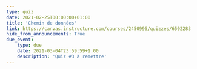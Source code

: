 ```yaml
---
type: quiz
date: 2021-02-25T00:00:00+01:00
title: 'Chemin de données'
link: https://canvas.instructure.com/courses/2450996/quizzes/6502283
hide_from_announcements: True
due_event:
    type: due
    date: 2021-03-04T23:59:59+1:00
    description: 'Quiz #3 à remettre'
---
```


<!--
<p><span style="color: #ff0000;"><strong>Remarque : Ne cliquez sur "Compl&eacute;ter le questionnaire" que si vous &ecirc;tes pr&ecirc;t &agrave; r&eacute;pondre aux questions. Vous n'aurez pas droit &agrave; une seconde tentative.&nbsp;</strong></span></p>
-->
